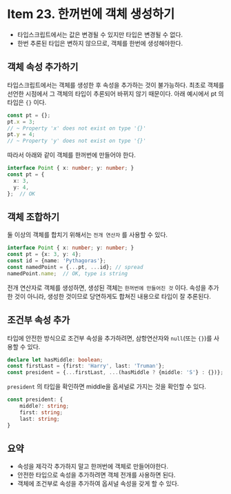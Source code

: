 # Item 23. 한꺼번에 객체 생성하기

- 타입스크립트에서는 값은 변경될 수 있지만 타입은 변경될 수 없다.
- 한번 추론된 타입은 변하지 않으므로, 객체를 한번에 생성해야한다.

## 객체 속성 추가하기
타입스크립트에서는 객체를 생성한 후 속성을 추가하는 것이 불가능하다. 최초로 객체를 선언한 시점에서 그 객체의 타입이 추론되어 바뀌지 않기 때문이다. 아래 예시에서 pt 의 타입은 `{}` 이다.
```ts
const pt = {};
pt.x = 3;
// ~ Property 'x' does not exist on type '{}'
pt.y = 4;
// ~ Property 'y' does not exist on type '{}'
```

따라서 아래와 같이 객체를 한꺼번에 만들어야 한다.
```ts
interface Point { x: number; y: number; }
const pt = {
  x: 3,
  y: 4,
};  // OK
```

## 객체 조합하기
둘 이상의 객체를 합치기 위해서는 `전개 연산자` 를 사용할 수 있다.

```ts
interface Point { x: number; y: number; }
const pt = {x: 3, y: 4};
const id = {name: 'Pythagoras'};
const namedPoint = {...pt, ...id}; // spread
namedPoint.name;  // OK, type is string
```

전개 연산자로 객체를 생성하면, 생성된 객체는 `한꺼번에 만들어진 것` 이다. 속성을 추가한 것이 아니라, 생성한 것이므로 당연하게도 합쳐진 내용으로 타입이 잘 추론된다.

## 조건부 속성 추가
타입에 안전한 방식으로 조건부 속성을 추가하려면, 삼항연산자와 `null`(또는 `{}`)를 사용할 수 있다.
```ts
declare let hasMiddle: boolean;
const firstLast = {first: 'Harry', last: 'Truman'};
const president = {...firstLast, ...(hasMiddle ? {middle: 'S'} : {})};
```

`president` 의 타입을 확인하면 middle을 옵셔널로 가지는 것을 확인할 수 있다.
```ts
const president: {
    middle?: string;
    first: string;
    last: string;
}
```

## 요약
- 속성을 제각각 추가하지 말고 한꺼번에 객체로 만들어야한다.
- 안전한 타입으로 속성을 추가하려면 객체 전개를 사용하면 된다.
- 객체에 조건부로 속성을 추가하여 옵셔널 속성을 갖게 할 수 있다.